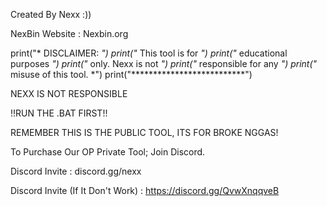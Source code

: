 Created By Nexx :))

NexBin Website : Nexbin.org

print("*   DISCLAIMER:          *")
print("*   This tool is for     *")
print("*   educational purposes *")
print("*   only. Nexx is not    *")
print("*   responsible for any  *")
print("*   misuse of this tool. *")
print("**************************")
  

NEXX IS NOT RESPONSIBLE

!!RUN THE .BAT FIRST!!

REMEMBER THIS IS THE PUBLIC TOOL, ITS FOR BROKE NGGAS!

To Purchase Our OP Private Tool; Join Discord.

Discord Invite : discord.gg/nexx

Discord Invite (If It Don't Work) : https://discord.gg/QvwXnqqveB
